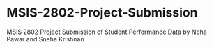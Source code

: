 # MSIS-2802-Project-Submission
MSIS 2802 Project Submission of Student Performance Data by Neha Pawar and Sneha Krishnan
